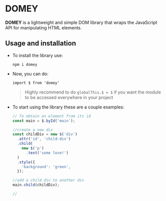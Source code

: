 # DOMEY

**DOMEY** is a lightweight and simple DOM library that wraps the JavaScript
 API for manipulating HTML elements.

## Usage and installation

- To install the library use:

  `npm i domey`

- Now, you can do:

  `import $ from 'domey'`

  > Highly recommend to do `globalThis.$ = $` if you want the module to be accessed everywhere in your project

- To start using the library these are a couple examples:

  ```javascript
  // To obtain an element from its id
  const main = $.byId('main');

  //create a new div
  const childDiv = new $('div')
    .attr('id', 'child-div')
    .child(
      new $('p')
        .text('some love!')
    )
    .style({
      'background': 'green',
    });

  //add a child div to another div
  main.child(childDiv);

  //
  ```
